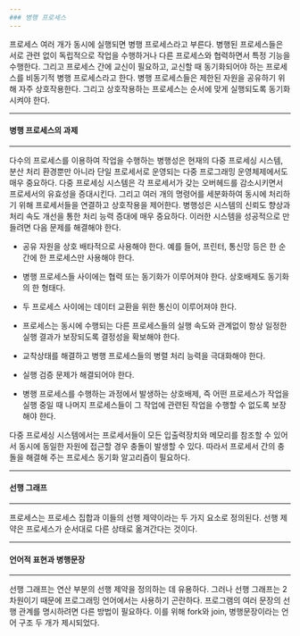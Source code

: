 ```yaml
---
### 병행 프로세스
---
```

프로세스 여러 개가 동시에 실행되면 병행 프로세스라고 부른다. 병행된 프로세스들은 서로 관련 없이 독립적으로 작업을 수행하거나 다른 프로세스와 협력하면서 특정 기능을 수행한다. 그리고 프로세스 간에 교신이 필요하고, 교신할 때 동기화되어야 하는 프로세스를 비동기적 병행 프로세스라고 한다. 병행 프로세스들은 제한된 자원을 공유하기 위해 자주 상호작용한다. 그리고 상호작용하는 프로세스는 순서에 맞게 실행되도록 동기화시켜야 한다.

---
#### 병행 프로세스의 과제
---
다수의 프로세스를 이용하여 작업을 수행하는 병행성은 현재의 다중 프로세싱 시스템, 분산 처리 환경뿐만 아니라 단일 프로세서로 운영되는 다중 프로그래밍 운영체제에서도 매우 중요하다. 다중 프로세싱 시스템은 각 프로세서가 갖는 오버헤드를 감소시키면서 프로세서의 유효성을 증대시킨다. 그리고 여러 개의 명령어를 세분화하여 동시에 처리하기 위해 프로세서들을 연결하고 상호작용을 제어한다. 병행성은 시스템의 신뢰도 향상과 처리 속도 개선을 통한 처리 능력 증대에 매우 중요하다. 이러한 시스템을 성공적으로 만들려면 다음 문제를 해결해야 한다. 

- 공유 자원을 상호 배타적으로 사용해야 한다. 예를 들어, 프린터, 통신망 등은 한 순간에 한 프로세스만 사용해야 한다.

- 병행 프로세스들 사이에는 협력 또는 동기화가 이루어져야 한다. 상호배제도 동기화의 한 형태다.

- 두 프로세스 사이에는 데이터 교환을 위한 통신이 이루어져야 한다.

- 프로세스는 동시에 수행되는 다른 프로세스들의 실행 속도와 관계없이 항상 일정한 실행 결과가 보장되도록 결정성을 확보해야 한다.

- 교착상태를 해결하고 병행 프로세스들의 병렬 처리 능력을 극대화해야 한다.

- 실행 검증 문제가 해결되어야 한다.

- 병행 프로세스를 수행하는 과정에서 발생하는 상호배제, 즉 어떤 프로세스가 작업을 실행 중일 때 나머지 프로세스들이 그 작업에 관련된 작업을 수행할 수 없도록 보장해야 한다.

다중 프로세싱 시스템에서는 프로세서들이 모든 입출력장치와 메모리를 참조할 수 있어서 동시에 동일한 자원에 접근할 경우 충돌이 발생할 수 있다. 따라서 프로세서 간의 충돌을 해결해 주는 프로세스 동기화 알고리즘이 필요하다.

---
#### 선행 그래프
---
프로세스는 프로세스 집합과 이들의 선행 제약이라는 두 가지 요소로 정의된다. 선행 제약은 프로세스가 순서대로 다른 상태로 옮겨간다는 것이다.

---
#### 언어적 표현과 병행문장
---
선행 그래프는 연산 부분의 선행 제약을 정의하는 데 유용하다. 그러나 선행 그래프는 2차원이기 때문에 프로그래밍 언어에서는 사용하기 곤란하다. 프로그램의 여러 문장의 선행 관계를 명시하려면 다른 방법이 필요하다. 이를 위해 fork와 join, 병행문장이라는 언어 구조 두 개가 제시되었다.



























